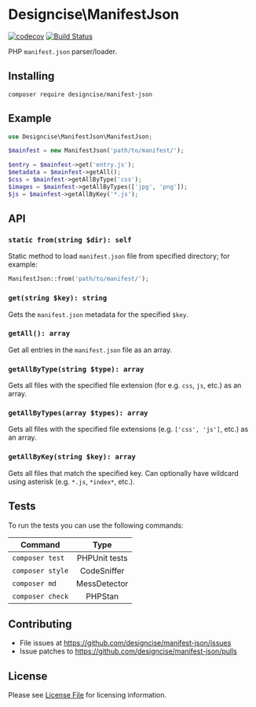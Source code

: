 # Designcise\ManifestJson

[![codecov](https://codecov.io/gh/designcise/manifest-json/branch/master/graph/badge.svg?token=XUM5LZlXOz)](https://codecov.io/gh/designcise/manifest-json)
[![Build Status](https://travis-ci.com/designcise/manifest-json.svg?branch=master)](https://travis-ci.com/designcise/manifest-json)

PHP `manifest.json` parser/loader.

## Installing

```shell
composer require designcise/manifest-json
```

## Example

```php
use Designcise\ManifestJson\ManifestJson;

$mainfest = new ManifestJson('path/to/manifest/');

$entry = $mainfest->get('entry.js');
$metadata = $mainfest->getAll();
$css = $mainfest->getAllByType('css');
$images = $mainfest->getAllByTypes(['jpg', 'png']);
$js = $mainfest->getAllByKey('*.js');
```

## API

### `static from(string $dir): self`

Static method to load `manifest.json` file from specified directory; for example:

```php
ManifestJson::from('path/to/manifest/');
```

### `get(string $key): string`

Gets the `manifest.json` metadata for the specified `$key`.

### `getAll(): array`

Get all entries in the `manifest.json` file as an array.

### `getAllByType(string $type): array`

Gets all files with the specified file extension (for e.g. `css`, `js`, etc.) as an array.

### `getAllByTypes(array $types): array`

Gets all files with the specified file extensions (e.g. `['css', 'js']`, etc.) as an array.

### `getAllByKey(string $key): array`

Gets all files that match the specified key. Can optionally have wildcard using asterisk (e.g. `*.js`, `*index*`, etc.).

## Tests

To run the tests you can use the following commands:

| Command          | Type            |
| ---------------- |:---------------:|
| `composer test`  | PHPUnit tests   |
| `composer style` | CodeSniffer     |
| `composer md`    | MessDetector    |
| `composer check` | PHPStan         |

## Contributing

* File issues at https://github.com/designcise/manifest-json/issues
* Issue patches to https://github.com/designcise/manifest-json/pulls

## License

Please see [License File](LICENSE.md) for licensing information.